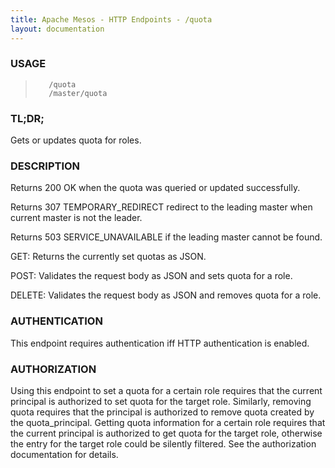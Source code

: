 ```yaml
---
title: Apache Mesos - HTTP Endpoints - /quota
layout: documentation
---
```

<!--- This is an automatically generated file. DO NOT EDIT! --->

### USAGE ###
>        /quota
>        /master/quota

### TL;DR; ###
Gets or updates quota for roles.

### DESCRIPTION ###
Returns 200 OK when the quota was queried or updated successfully.

Returns 307 TEMPORARY_REDIRECT redirect to the leading master when
current master is not the leader.

Returns 503 SERVICE_UNAVAILABLE if the leading master cannot be
found.

GET: Returns the currently set quotas as JSON.

POST: Validates the request body as JSON
 and sets quota for a role.

DELETE: Validates the request body as JSON
 and removes quota for a role.


### AUTHENTICATION ###
This endpoint requires authentication iff HTTP authentication is
enabled.

### AUTHORIZATION ###
Using this endpoint to set a quota for a certain role requires that
the current principal is authorized to set quota for the target role.
Similarly, removing quota requires that the principal is authorized
to remove quota created by the quota_principal.
Getting quota information for a certain role requires that the
current principal is authorized to get quota for the target role,
otherwise the entry for the target role could be silently filtered.
See the authorization documentation for details.
